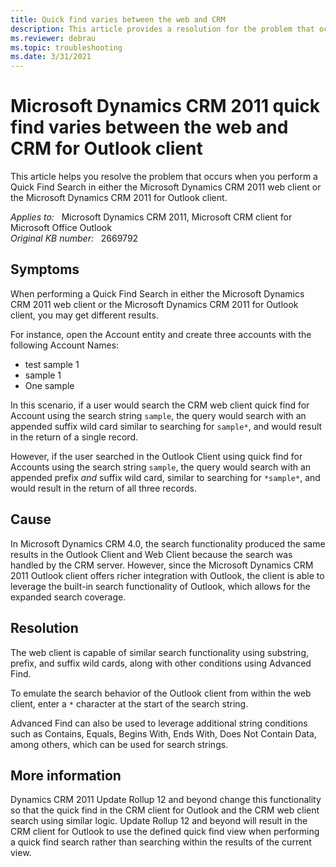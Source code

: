 ```yaml
---
title: Quick find varies between the web and CRM
description: This article provides a resolution for the problem that occurs when you perform a Quick Find Search in either the Microsoft Dynamics CRM 2011 web client or the Microsoft Dynamics CRM 2011 for Outlook client.
ms.reviewer: debrau
ms.topic: troubleshooting
ms.date: 3/31/2021
---
```

# Microsoft Dynamics CRM 2011 quick find varies between the web and CRM for Outlook client

This article helps you resolve the problem that occurs when you perform a Quick Find Search in either the Microsoft Dynamics CRM 2011 web client or the Microsoft Dynamics CRM 2011 for Outlook client.

_Applies to:_ &nbsp; Microsoft Dynamics CRM 2011, Microsoft CRM client for Microsoft Office Outlook  
_Original KB number:_ &nbsp; 2669792

## Symptoms

When performing a Quick Find Search in either the Microsoft Dynamics CRM 2011 web client or the Microsoft Dynamics CRM 2011 for Outlook client, you may get different results.

For instance, open the Account entity and create three accounts with the following Account Names:

- test sample 1
- sample 1
- One sample

In this scenario, if a user would search the CRM web client quick find for Account using the search string `sample`, the query would search with an appended suffix wild card similar to searching for `sample*`, and would result in the return of a single record.

However, if the user searched in the Outlook Client using quick find for Accounts using the search string `sample`, the query would search with an appended prefix *and* suffix wild card, similar to searching for `*sample*`, and would result in the return of all three records.

## Cause

In Microsoft Dynamics CRM 4.0, the search functionality produced the same results in the Outlook Client and Web Client because the search was handled by the CRM server. However, since the Microsoft Dynamics CRM 2011 Outlook client offers richer integration with Outlook, the client is able to leverage the built-in search functionality of Outlook, which allows for the expanded search coverage.

## Resolution

The web client is capable of similar search functionality using substring, prefix, and suffix wild cards, along with other conditions using Advanced Find.

To emulate the search behavior of the Outlook client from within the web client, enter a `*` character at the start of the search string.

Advanced Find can also be used to leverage additional string conditions such as Contains, Equals, Begins With, Ends With, Does Not Contain Data, among others, which can be used for search strings.

## More information

Dynamics CRM 2011 Update Rollup 12 and beyond change this functionality so that the quick find in the CRM client for Outlook and the CRM web client search using similar logic. Update Rollup 12 and beyond will result in the CRM client for Outlook to use the defined quick find view when performing a quick find search rather than searching within the results of the current view.
